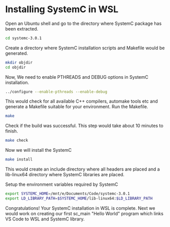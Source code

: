 # Installing SystemC in WSL

Open an Ubuntu shell and go to the directory where SystemC package has been extracted.

```bash
cd systemc-3.0.1
```

Create a directory where SystemC installation scripts and Makefile would be generated.

```bash
mkdir objdir
cd objdir
```
Now, We need to enable PTHREADS and DEBUG options in SystemC installation.

```bash
../configure --enable-pthreads --enable-debug
```

This would check for all available C++ compilers, automake tools etc and generate a Makefile suitable for your environment.
Run the Makefile.

```bash
make
```

Check if the build was successful. This step would take about 10 minutes to finish.

```bash
make check
```

Now we will install the SystemC

```bash
make install
```

This would create an include directory where all headers are placed and a lib-linux64 directory where SystemC libraries are placed.

Setup the environment variables required by SystemC

```bash
export SYSTEMC_HOME=/mnt/e/Documents/Code/systemc-3.0.1
export LD_LIBRARY_PATH=$SYSTEMC_HOME/lib-linux64:$LD_LIBRARY_PATH
```

Congratulations! Your SystemC installation in WSL is complete. Next we would work on creating our first sc_main "Hello World" program which links VS Code to WSL and SystemC library.

